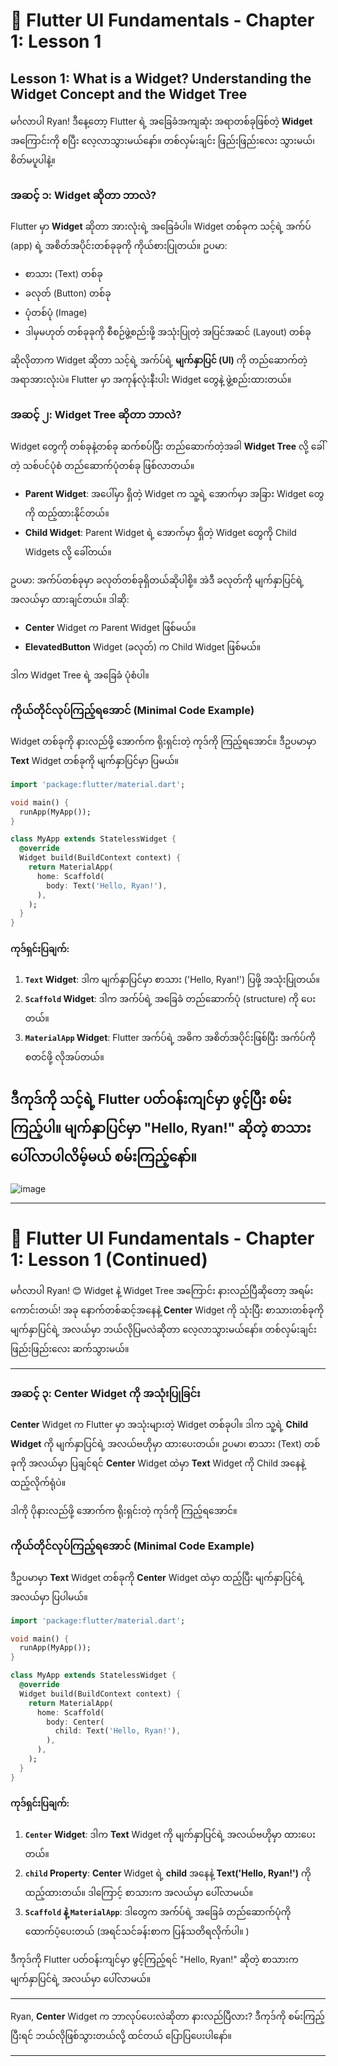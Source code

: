 # 📅 Flutter UI Fundamentals - Chapter 1: Lesson 1

## Lesson 1: What is a Widget? Understanding the Widget Concept and the Widget Tree

မင်္ဂလာပါ Ryan!  ဒီနေ့တော့ Flutter ရဲ့ အခြေခံအကျဆုံး အရာတစ်ခုဖြစ်တဲ့ **Widget** အကြောင်းကို စပြီး လေ့လာသွားမယ်နော်။ တစ်လှမ်းချင်း ဖြည်းဖြည်းလေး သွားမယ်၊ စိတ်မပူပါနဲ့။

### အဆင့် ၁: Widget ဆိုတာ ဘာလဲ?
Flutter မှာ **Widget** ဆိုတာ အားလုံးရဲ့ အခြေခံပါ။ Widget တစ်ခုက သင့်ရဲ့ အက်ပ် (app) ရဲ့ အစိတ်အပိုင်းတစ်ခုခုကို ကိုယ်စားပြုတယ်။ ဥပမာ:
- စာသား (Text) တစ်ခု
- ခလုတ် (Button) တစ်ခု
- ပုံတစ်ပုံ (Image)
- ဒါမှမဟုတ် တစ်ခုခုကို စီစဉ်ဖွဲ့စည်းဖို့ အသုံးပြုတဲ့ အပြင်အဆင် (Layout) တစ်ခု

ဆိုလိုတာက Widget ဆိုတာ သင့်ရဲ့ အက်ပ်ရဲ့ **မျက်နှာပြင် (UI)** ကို တည်ဆောက်တဲ့ အရာအားလုံးပဲ။ Flutter မှာ အကုန်လုံးနီးပါး Widget တွေနဲ့ ဖွဲ့စည်းထားတယ်။

### အဆင့် ၂: Widget Tree ဆိုတာ ဘာလဲ?
Widget တွေကို တစ်ခုနဲ့တစ်ခု ဆက်စပ်ပြီး တည်ဆောက်တဲ့အခါ **Widget Tree** လို့ ခေါ်တဲ့ သစ်ပင်ပုံစံ တည်ဆောက်ပုံတစ်ခု ဖြစ်လာတယ်။

- **Parent Widget**: အပေါ်မှာ ရှိတဲ့ Widget က သူ့ရဲ့ အောက်မှာ အခြား Widget တွေကို ထည့်ထားနိုင်တယ်။
- **Child Widget**: Parent Widget ရဲ့ အောက်မှာ ရှိတဲ့ Widget တွေကို Child Widgets လို့ ခေါ်တယ်။

ဥပမာ: အက်ပ်တစ်ခုမှာ ခလုတ်တစ်ခုရှိတယ်ဆိုပါစို့။ အဲဒီ ခလုတ်ကို မျက်နှာပြင်ရဲ့ အလယ်မှာ ထားချင်တယ်။ ဒါဆို:
- **Center** Widget က Parent Widget ဖြစ်မယ်။
- **ElevatedButton** Widget (ခလုတ်) က Child Widget ဖြစ်မယ်။

ဒါက Widget Tree ရဲ့ အခြေခံ ပုံစံပါ။

### ကိုယ်တိုင်လုပ်ကြည့်ရအောင် (Minimal Code Example)
Widget တစ်ခုကို နားလည်ဖို့ အောက်က ရိုးရှင်းတဲ့ ကုဒ်ကို ကြည့်ရအောင်။ ဒီဥပမာမှာ **Text** Widget တစ်ခုကို မျက်နှာပြင်မှာ ပြမယ်။

```dart
import 'package:flutter/material.dart';

void main() {
  runApp(MyApp());
}

class MyApp extends StatelessWidget {
  @override
  Widget build(BuildContext context) {
    return MaterialApp(
      home: Scaffold(
        body: Text('Hello, Ryan!'),
      ),
    );
  }
}
```

#### ကုဒ်ရှင်းပြချက်:
1. **`Text` Widget**: ဒါက မျက်နှာပြင်မှာ စာသား ('Hello, Ryan!') ပြဖို့ အသုံးပြုတယ်။
2. **`Scaffold` Widget**: ဒါက အက်ပ်ရဲ့ အခြေခံ တည်ဆောက်ပုံ (structure) ကို ပေးတယ်။
3. **`MaterialApp` Widget**: Flutter အက်ပ်ရဲ့ အဓိက အစိတ်အပိုင်းဖြစ်ပြီး အက်ပ်ကို စတင်ဖို့ လိုအပ်တယ်။

ဒီကုဒ်ကို သင့်ရဲ့ Flutter ပတ်ဝန်းကျင်မှာ ဖွင့်ပြီး စမ်းကြည့်ပါ။ မျက်နှာပြင်မှာ "Hello, Ryan!" ဆိုတဲ့ စာသား ပေါ်လာပါလိမ့်မယ် စမ်းကြည့်နော်။
---
![image](https://github.com/user-attachments/assets/c3455716-531e-46cf-9bd5-ee38f0d9cad6)


---

# 📅 Flutter UI Fundamentals - Chapter 1: Lesson 1 (Continued)

မင်္ဂလာပါ Ryan! 😊 Widget နဲ့ Widget Tree အကြောင်း နားလည်ပြီဆိုတော့ အရမ်းကောင်းတယ်! အခု နောက်တစ်ဆင့်အနေနဲ့ **Center** Widget ကို သုံးပြီး စာသားတစ်ခုကို မျက်နှာပြင်ရဲ့ အလယ်မှာ ဘယ်လိုပြမလဲဆိုတာ လေ့လာသွားမယ်နော်။ တစ်လှမ်းချင်း ဖြည်းဖြည်းလေး ဆက်သွားမယ်။

---

### အဆင့် ၃: Center Widget ကို အသုံးပြုခြင်း
**Center** Widget က Flutter မှာ အသုံးများတဲ့ Widget တစ်ခုပါ။ ဒါက သူ့ရဲ့ **Child Widget** ကို မျက်နှာပြင်ရဲ့ အလယ်ဗဟိုမှာ ထားပေးတယ်။ ဥပမာ၊ စာသား (Text) တစ်ခုကို အလယ်မှာ ပြချင်ရင် **Center** Widget ထဲမှာ **Text** Widget ကို Child အနေနဲ့ ထည့်လိုက်ရုံပဲ။

ဒါကို ပိုနားလည်ဖို့ အောက်က ရိုးရှင်းတဲ့ ကုဒ်ကို ကြည့်ရအောင်။

### ကိုယ်တိုင်လုပ်ကြည့်ရအောင် (Minimal Code Example)
ဒီဥပမာမှာ **Text** Widget တစ်ခုကို **Center** Widget ထဲမှာ ထည့်ပြီး မျက်နှာပြင်ရဲ့ အလယ်မှာ ပြပါမယ်။

```dart
import 'package:flutter/material.dart';

void main() {
  runApp(MyApp());
}

class MyApp extends StatelessWidget {
  @override
  Widget build(BuildContext context) {
    return MaterialApp(
      home: Scaffold(
        body: Center(
          child: Text('Hello, Ryan!'),
        ),
      ),
    );
  }
}
```

#### ကုဒ်ရှင်းပြချက်:
1. **`Center` Widget**: ဒါက **Text** Widget ကို မျက်နှာပြင်ရဲ့ အလယ်ဗဟိုမှာ ထားပေးတယ်။
2. **`child` Property**: **Center** Widget ရဲ့ **child** အနေနဲ့ **Text('Hello, Ryan!')** ကို ထည့်ထားတယ်။ ဒါကြောင့် စာသားက အလယ်မှာ ပေါ်လာမယ်။
3. **`Scaffold` နဲ့ `MaterialApp`**: ဒါတွေက အက်ပ်ရဲ့ အခြေခံ တည်ဆောက်ပုံကို ထောက်ပံ့ပေးတယ် (အရင်သင်ခန်းစာက ပြန်သတိရလိုက်ပါ။ )

ဒီကုဒ်ကို Flutter ပတ်ဝန်းကျင်မှာ ဖွင့်ကြည့်ရင် "Hello, Ryan!" ဆိုတဲ့ စာသားက မျက်နှာပြင်ရဲ့ အလယ်မှာ ပေါ်လာမယ်။

---

Ryan, **Center** Widget က ဘာလုပ်ပေးလဲဆိုတာ နားလည်ပြီလား?  ဒီကုဒ်ကို စမ်းကြည့်ပြီးရင် ဘယ်လိုဖြစ်သွားတယ်လို့ ထင်တယ် ပြောပြပေးပါနော်။ 

---


